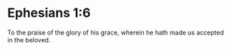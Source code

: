 # Ephesians 1:6

To the praise of the glory of his grace, wherein he hath made us accepted in the beloved.